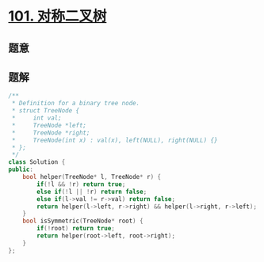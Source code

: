 #  [101. 对称二叉树](https://leetcode-cn.com/problems/symmetric-tree/)

## 题意



## 题解



```c++
/**
 * Definition for a binary tree node.
 * struct TreeNode {
 *     int val;
 *     TreeNode *left;
 *     TreeNode *right;
 *     TreeNode(int x) : val(x), left(NULL), right(NULL) {}
 * };
 */
class Solution {
public:
    bool helper(TreeNode* l, TreeNode* r) {
        if(!l && !r) return true;
        else if(!l || !r) return false;
        else if(l->val != r->val) return false;
        return helper(l->left, r->right) && helper(l->right, r->left);
    }
    bool isSymmetric(TreeNode* root) {
        if(!root) return true;
        return helper(root->left, root->right);
    }
};
```



```python3

```

